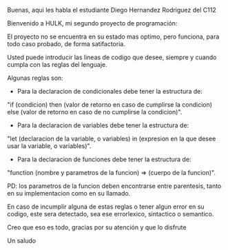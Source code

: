 Buenas, aqui les habla el estudiante Diego Hernandez Rodriguez del C112

Bienvenido a HULK, mi segundo proyecto de programación:

 El proyecto no se encuentra en su estado mas optimo, pero funciona, para todo caso probado, de forma satifactoria.

 Usted puede introducir las lineas de codigo que desee, siempre y cuando cumpla con las reglas del lenguaje.
  
Algunas reglas son:

- Para la declaracion de condicionales debe tener la estructura de:

"if (condicion) then (valor de retorno en caso de cumplirse la condicion) else (valor de retorno en caso de no cumplirse la condicion)".

- Para la declaracion de variables debe tener la estructura de:

"let (declaracion de la variable, o variables) in (expresion en la que desee usar la variable, o variables)".

- Para la declaracion de funciones debe tener la estructura de:

"function (nombre y parametros de la funcion) => (cuerpo de la funcion)".

PD: los parametros de la funcion deben encontrarse entre parentesis, tanto en su implementacion como en su llamado.

 En caso de incumplir alguna de estas reglas o tener algun error en su codigo, este sera detectado, sea ese errorlexico, sintactico o semantico.

Creo que eso es todo, gracias por su atención y que lo disfrute

Un saludo
